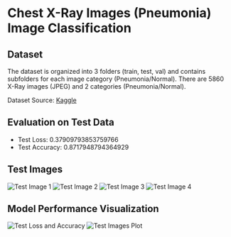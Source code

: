 # Chest X-Ray Images (Pneumonia) Image Classification

## Dataset
The dataset is organized into 3 folders (train, test, val) and contains subfolders for each image category (Pneumonia/Normal). There are 5860 X-Ray images (JPEG) and 2 categories (Pneumonia/Normal).

Dataset Source: [Kaggle](https://www.kaggle.com/datasets/paultimothymooney/chest-xray-pneumonia)

## Evaluation on Test Data
- Test Loss: 0.37909793853759766
- Test Accuracy: 0.8717948794364929

## Test Images
![Test Image 1](https://github.com/AditiaW/Chest-X-Ray-Images-Pneumonia-Image-Classification/assets/106371535/9d1a299d-4ab3-4b17-b865-c40ce29b2f30)
![Test Image 2](https://github.com/AditiaW/Chest-X-Ray-Images-Pneumonia-Image-Classification/assets/106371535/4f471ffc-ece1-4283-9ddd-aba1d07762bb)
![Test Image 3](https://github.com/AditiaW/Chest-X-Ray-Images-Pneumonia-Image-Classification/assets/106371535/3ceed42a-3e0b-4db7-9217-8642253cdce2)
![Test Image 4](https://github.com/AditiaW/Chest-X-Ray-Images-Pneumonia-Image-Classification/assets/106371535/d249dd0c-b495-4bf2-9a60-60dbc7426370)

## Model Performance Visualization
![Test Loss and Accuracy](https://github.com/AditiaW/Chest-X-Ray-Images-Pneumonia-Image-Classification/assets/106371535/e8ac6a2f-2efc-470e-aa2b-6868e1a137e4)
![Test Images Plot](https://github.com/AditiaW/Chest-X-Ray-Images-Pneumonia-Image-Classification/assets/106371535/59b99795-95c9-46df-8c9e-e13dc21b265e)
